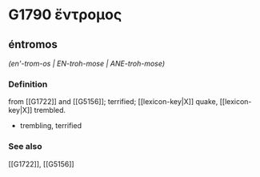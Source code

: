 # G1790 ἔντρομος

## éntromos

_(en'-trom-os | EN-troh-mose | ANE-troh-mose)_

### Definition

from [[G1722]] and [[G5156]]; terrified; [[lexicon-key|X]] quake, [[lexicon-key|X]] trembled.

- trembling, terrified

### See also

[[G1722]], [[G5156]]

